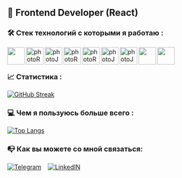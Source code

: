 ## :wave: Frontend Developer (React)


### :hammer_and_wrench: Стек технологий с которыми я работаю :

<div>
  <img align="left" width=40px src="https://cdn1.iconfinder.com/data/icons/logotypes/32/badge-html-5-256.png" href="https://html.com/" />
  <img align="left" width=40px src="https://cdn1.iconfinder.com/data/icons/logotypes/32/badge-css-3-256.png" alt="photoReact" />
  <img align="left" width=40px src="https://cdn2.iconfinder.com/data/icons/designer-skills/128/code-programming-javascript-software-develop-command-language-256.png"      alt="photoJs" />
  <img align="left" width=40px src="https://cdn0.iconfinder.com/data/icons/logos-brands-in-colors/128/react-256.png" alt="photoReact" />
  <img align="left" width=40px  src="https://img.icons8.com/color/452/redux.png" alt="photoReact" />
  <img align="left" width=40px src="https://img.icons8.com/dusk/344/webpack.png" alt="photoJs" />
  <img align="left" width=40px src="https://cdn.icon-icons.com/icons2/2415/PNG/512/mongodb_plain_wordmark_logo_icon_146423.png" alt="photoJs" />
  <img align="left" width=40px src="https://cdn.icon-icons.com/icons2/2415/PNG/512/nodejs_original_logo_icon_146411.png" />
  <img align="left" width=40px src="https://user-images.githubusercontent.com/38039349/60953119-d3c6f300-a2fc-11e9-9596-4978e5d52180.png" />
</div>
  </br>
  </br>
  
### :chart_with_upwards_trend: Статистика :

[![GitHub Streak](http://github-readme-streak-stats.herokuapp.com?user=SulimanVu&theme=dark&background=000000)](https://git.io/streak-stats)

### :computer: Чем я пользуюсь больше всего :

[![Top Langs](https://github-readme-stats.vercel.app/api/top-langs/?username=SulimanVu)](https://github.com/anuraghazra/github-readme-stats)
  </br>
### :mailbox_with_no_mail: Как вы можете со мной связаться:

[![Telegram](https://img.shields.io/badge/-Telegram-black?style=for-the-badge&logo=Telegram)](https://t.me/sadakhanov_s) &nbsp;&nbsp;
[![LinkedIN](https://img.shields.io/badge/LinkedIn-0077B5?style=for-the-badge&logo=linkedin&logoColor=white)](https://www.linkedin.com/in/suliman-sadakhanov-724466253)
